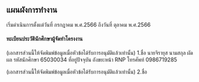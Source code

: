 ## แผนผังการทำงาน
เริ่มดำเนินการตั้งแต่วันที่  กรกฎาคม พ.ศ.2566 ถึงวันที่   ตุลาคม พ.ศ.2566

#### ทะเบียนประวัตินักศึกษาผู้จัดทำโครงงาน 
(เอกสารส่วนนี้ให้จัดพิมพ์ข้อมูลเมื่อหัวข้อได้รับการอนุมัติแล้วเท่านั้น)
1.ชื่อ นายจิรายุส นามสกุล ผัดผล รหัสนักศึกษา 65030034
ที่อยู่ปัจจุบัน ถังขยะหน้า RNP
โทรศัพท์ 0986719285

(เอกสารส่วนนี้ให้จัดพิมพ์ข้อมูลเมื่อหัวข้อได้รับการอนุมัติแล้วเท่านั้น)
2.ชื่อ
